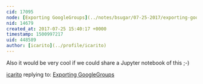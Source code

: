 ```yaml
---
cid: 17095
node: [Exporting GoogleGroups](../notes/bsugar/07-25-2017/exporting-googlegroups)
nid: 14679
created_at: 2017-07-25 15:40:17 +0000
timestamp: 1500997217
uid: 448589
author: [icarito](../profile/icarito)
---
```


Also it would be very cool if we could share a Jupyter notebook of this ;-)

[icarito](../profile/icarito) replying to: [Exporting GoogleGroups](../notes/bsugar/07-25-2017/exporting-googlegroups)

